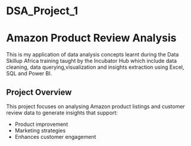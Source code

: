 # DSA_Project_1

# Amazon Product Review Analysis
This is my application of data analysis concepts learnt during the Data Skillup Africa training taught by the Incubator Hub which include data cleaning, data querying,visualization and insights extraction using Excel, SQL and Power BI.


## Project Overview
This project focuses on analysing Amazon product listings and customer review data to generate insights that support:
- Product improvement 
- Marketing strategies
- Enhances customer engagement 

